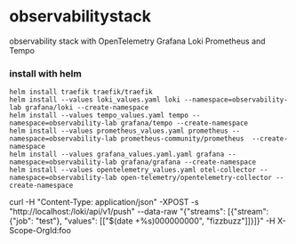 # observabilitystack
observability stack with OpenTelemetry Grafana Loki Prometheus and Tempo

### install with helm

```
helm install traefik traefik/traefik
helm install --values loki_values.yaml loki --namespace=observability-lab grafana/loki --create-namespace
helm install --values tempo_values.yaml tempo --namespace=observability-lab grafana/tempo --create-namespace
helm install --values prometheus_values.yaml prometheus --namespace=observability-lab prometheus-community/prometheus  --create-namespace
helm install --values grafana_values.yaml.yaml grafana --namespace=observability-lab grafana/grafana --create-namespace
helm install --values opentelemetry_values.yaml otel-collector --namespace=observability-lab open-telemetry/opentelemetry-collector --create-namespace
```



curl -H "Content-Type: application/json" -XPOST -s "http://localhost:<portforwarded port>/loki/api/v1/push" --data-raw "{\"streams\": [{\"stream\": {\"job\": \"test\"}, \"values\": [[\"$(date +%s)000000000\", \"fizzbuzz\"]]}]}" -H X-Scope-OrgId:foo


